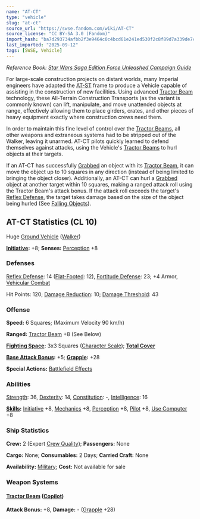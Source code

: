 ```yaml
---
name: "AT-CT"
type: "vehicle"
slug: "at-ct"
source_url: "https://swse.fandom.com/wiki/AT-CT"
source_license: "CC BY-SA 3.0 (Fandom)"
import_hash: "ba7d293734afbb2f3e9464c0c4bcd61e241ed530f2c8f89d7a339de7cc97488b"
last_imported: "2025-09-12"
tags: [SWSE, Vehicle]
---
```

*Reference Book: [Star Wars Saga Edition Force Unleashed Campaign Guide](https://swse.fandom.com/wiki/Star_Wars_Saga_Edition_Force_Unleashed_Campaign_Guide)*

For large-scale construction projects on distant worlds, many Imperial engineers have adapted the [AT-ST](https://swse.fandom.com/wiki/AT-ST) frame to produce a Vehicle capable of assisting in the construction of new facilities. Using advanced [Tractor Beam](https://swse.fandom.com/wiki/Tractor_Beam) technology, these All-Terrain Construction Transports (as the variant is commonly known) can lift, manipulate, and move unattended objects at range, effectively allowing them to place girders, crates, and other pieces of heavy equipment exactly where construction crews need them.

In order to maintain this fine level of control over the [Tractor Beams](https://swse.fandom.com/wiki/Tractor_Beams), all other weapons and extraneous systems had to be stripped out of the Walker, leaving it unarmed. AT-CT pilots quickly learned to defend themselves against attacks, using the Vehicle's [Tractor Beams](https://swse.fandom.com/wiki/Tractor_Beams) to hurl objects at their targets.

If an AT-CT has successfully [Grabbed](https://swse.fandom.com/wiki/Grabbed) an object with its [Tractor Beam](https://swse.fandom.com/wiki/Tractor_Beam), it can move the object up to 10 squares in any direction (instead of being limited to bringing the object closer). Additionally, an AT-CT can hurl a [Grabbed](https://swse.fandom.com/wiki/Grabbed) object at another target within 10 squares, making a ranged attack roll using the Tractor Beam's attack bonus. If the attack roll exceeds the target's [Reflex Defense](https://swse.fandom.com/wiki/Reflex_Defense), the target takes damage based on the size of the object being hurled (See [Falling Objects](https://swse.fandom.com/wiki/Falling_Objects)).

## AT-CT Statistics (CL 10)
Huge [Ground Vehicle](https://swse.fandom.com/wiki/Ground_Vehicle) ([Walker](https://swse.fandom.com/wiki/Walker))

**[Initiative](https://swse.fandom.com/wiki/Initiative):** +8; **Senses:** [Perception](https://swse.fandom.com/wiki/Perception) +8
### Defenses
[Reflex Defense](https://swse.fandom.com/wiki/Reflex_Defense_(Vehicles)): 14 ([Flat-Footed](https://swse.fandom.com/wiki/Flat-Footed): 12), [Fortitude Defense](https://swse.fandom.com/wiki/Fortitude_Defense_(Vehicles)): 23; +4 Armor, [Vehicular Combat](https://swse.fandom.com/wiki/Vehicular_Combat)

Hit Points: 120; [Damage Reduction](https://swse.fandom.com/wiki/Damage_Reduction): 10; [Damage Threshold](https://swse.fandom.com/wiki/Damage_Threshold_(Vehicles)): 43
### Offense
**Speed:** 6 Squares; (Maximum Velocity 90 km/h)

**Ranged:** [Tractor Beam](https://swse.fandom.com/wiki/Tractor_Beam) +8 (See Below)

**[Fighting Space](https://swse.fandom.com/wiki/Fighting_Space):** 3x3 Squares ([Character Scale](https://swse.fandom.com/wiki/Character_Scale)); **[Total Cover](https://swse.fandom.com/wiki/Total_Cover)**

**[Base Attack Bonus](https://swse.fandom.com/wiki/Base_Attack_Bonus):** +5; **[Grapple](https://swse.fandom.com/wiki/Grapple):** +28

**Special Actions:** [Battlefield Effects](https://swse.fandom.com/wiki/Battlefield_Effects)
### Abilities
[Strength](https://swse.fandom.com/wiki/Strength): 36, [Dexterity](https://swse.fandom.com/wiki/Dexterity): 14, [Constitution](https://swse.fandom.com/wiki/Constitution): -, [Intelligence](https://swse.fandom.com/wiki/Intelligence): 16

**[Skills](https://swse.fandom.com/wiki/Skills):** [Initiative](https://swse.fandom.com/wiki/Initiative) +8, [Mechanics](https://swse.fandom.com/wiki/Mechanics) +8, [Perception](https://swse.fandom.com/wiki/Perception) +8, [Pilot](https://swse.fandom.com/wiki/Pilot) +8, [Use Computer](https://swse.fandom.com/wiki/Use_Computer) +8
### Ship Statistics
**Crew:** 2 (Expert [Crew Quality](https://swse.fandom.com/wiki/Crew_Quality)); **Passengers:** None

**Cargo:** None; **Consumables:** 2 Days; **Carried Craft:** None

**Availability:** [Military](https://swse.fandom.com/wiki/Military); **Cost:** Not available for sale
### Weapon Systems
#### **[Tractor Beam](https://swse.fandom.com/wiki/Tractor_Beam) ([Copilot](https://swse.fandom.com/wiki/Copilot))**
**Attack Bonus:** +8, **Damage:** - ([Grapple](https://swse.fandom.com/wiki/Grapple) +28)